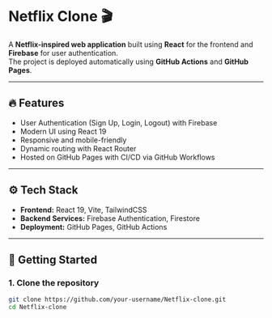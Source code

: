 # Netflix Clone 🎬


A **Netflix-inspired web application** built using **React** for the frontend and **Firebase** for user authentication.  
The project is deployed automatically using **GitHub Actions** and **GitHub Pages**.

---

## 🔥 Features

- User Authentication (Sign Up, Login, Logout) with Firebase
- Modern UI using React 19
- Responsive and mobile-friendly
- Dynamic routing with React Router
- Hosted on GitHub Pages with CI/CD via GitHub Workflows

---

## ⚙️ Tech Stack

- **Frontend:** React 19, Vite, TailwindCSS
- **Backend Services:** Firebase Authentication, Firestore
- **Deployment:** GitHub Pages, GitHub Actions

---

## 🚀 Getting Started

### 1. Clone the repository
```bash
git clone https://github.com/your-username/Netflix-clone.git
cd Netflix-clone
 
